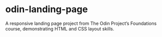 # odin-landing-page
A responsive landing page project from The Odin Project’s Foundations course, demonstrating HTML and CSS layout skills.
